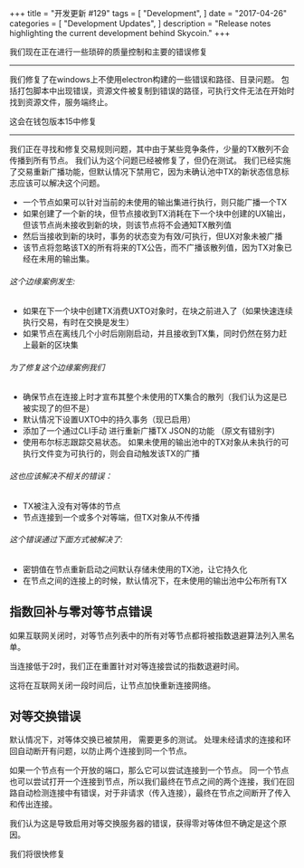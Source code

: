 +++
title = "开发更新 #129"
tags = [
    "Development",
]
date = "2017-04-26"
categories = [
    "Development Updates",
]
description = "Release notes highlighting the current development behind Skycoin."
+++

我们现在正在进行一些琐碎的质量控制和主要的错误修复

---

我们修复了在windows上不使用electron构建的一些错误和路径、目录问题。 包括打包脚本中出现错误，资源文件被复制到错误的路径，可执行文件无法在开始时找到资源文件，服务端终止。

这会在钱包版本15中修复

---

我们正在寻找和修复交易规则问题，其中由于某些竞争条件，少量的TX散列不会传播到所有节点。 我们认为这个问题已经被修复了，但仍在测试。 我们已经实施了交易重新广播功能，但默认情况下禁用它，因为未确认池中TX的新状态信息标志应该可以解决这个问题。

- 一个节点如果可以针对当前的未使用的输出集进行执行，则只能广播一个TX
- 如果创建了一个新的块，但节点接收到TX消耗在下一个块中创建的UX输出，但该节点尚未接收到新的块，则该节点将不会通知TX散列值
- 然后当接收到新的块时，事务的状态变为有效/可执行，但UX对象未被广播
- 该节点将忽略该TX的所有将来的TX公告，而不广播该散列值，因为TX对象已经在未用的输出集。

###### 这个边缘案例发生:

- 如果在下一个块中创建TX消费UXTO对象时，在块之前进入了（如果快速连续执行交易，有时在交换是发生）
- 如果节点在离线几个小时后刚刚启动，并且接收到TX集，同时仍然在努力赶上最新的区块集


###### 为了修复这个边缘案例我们

- 确保节点在连接上时才宣布其整个未使用的TX集合的散列（我们认为这是已被实现了的但不是）
- 默认情况下设置UXTO中的持久事务（现已启用）
- 添加了一个通过CLI手动 进行重新广播TX JSON的功能  （原文有错别字)
- 使用布尔标志跟踪交易状态。 如果未使用的输出池中的TX对象从未执行的可执行文件变为可执行的，则会自动触发该TX的广播

###### 这也应该解决不相关的错误：

- TX被注入没有对等体的节点
- 节点连接到一个或多个对等端，但TX对象从不传播

###### 这个错误通过下面方式被解决了:

- 密钥值在节点重新启动之间默认存储未使用的TX池，让它持久化
- 在节点之间的连接上的时候，默认情况下，在未使用的输出池中公布所有TX

## 指数回补与零对等节点错误

如果互联网关闭时，对等节点列表中的所有对等节点都将被指数退避算法列入黑名单。

当连接低于2时，我们正在重置针对对等连接尝试的指数退避时间。

这将在互联网关闭一段时间后，让节点加快重新连接网络。

## 对等交换错误

默认情况下，对等体交换已被禁用， 需要更多的测试。 处理未经请求的连接和环回自动断开有问题，以防止两个连接到同一个节点。

如果一个节点有一个开放的端口，那么它可以尝试连接到一个节点。 同一个节点也可以尝试打开一个连接到节点，所以我们最终在节点之间的两个连接，我们在回路自动检测连接中有错误，对于非请求（传入连接），最终在节点之间断开了传入和传出连接。

我们认为这是导致启用对等交换服务器的错误，获得零对等体但不确定是这个原因。

我们将很快修复
